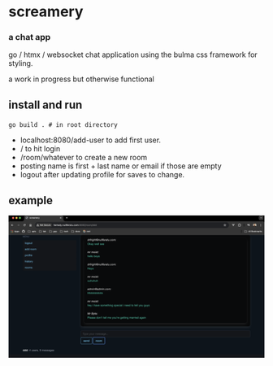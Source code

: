 # screamery

### a chat app

go / htmx / websocket chat application using the bulma css framework for styling.

a work in progress but otherwise functional

## install and run
`go build . # in root directory`

- localhost:8080/add-user to add first user.
- / to hit login
- /room/whatever to create a new room
- posting name is first + last name or email if those are empty
- logout after updating profile for saves to change.

## example

![room_example](docs/example.png)
